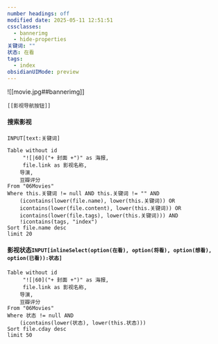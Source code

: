 ```yaml
---
number headings: off
modified date: 2025-05-11 12:51:51
cssclasses:
  - bannerimg
  - hide-properties
关键词: ""
状态: 在看
tags:
  - index
obsidianUIMode: preview
---
```

![[movie.jpg##bannerimg]]
```meta-bind-embed
[[影视导航按钮]]
```
#### 搜索影视
```meta-bind
INPUT[text:关键词]
```
```dataview
Table without id 
	 "![|60]("+ 封面 +")" as 海报,
	 file.link as 影视名称,
	导演,
	豆瓣评分
From "06Movies"
Where this.关键词 != null AND this.关键词 != "" AND
	(icontains(lower(file.name), lower(this.关键词)) OR
	icontains(lower(file.content), lower(this.关键词)) OR
	icontains(lower(file.tags), lower(this.关键词))) AND
	!icontains(tags, "index")
Sort file.name desc
limit 20
```
#### 影视状态`INPUT[inlineSelect(option(在看), option(将看), option(想看), option(已看)):状态]` 

```dataview
Table without id 
	 "![|60]("+ 封面 +")" as 海报,
	 file.link as 影视名称,
	导演,
	豆瓣评分
From "06Movies"
Where 状态 != null AND
	(icontains(lower(状态), lower(this.状态)))
Sort file.cday desc
limit 50
```



